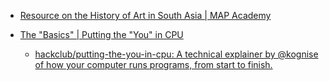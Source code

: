 - [Resource on the History of Art in South Asia | MAP Academy](https://mapacademy.io/)

- [The "Basics" | Putting the "You" in CPU](https://cpu.land/)
  - [hackclub/putting-the-you-in-cpu: A technical explainer by @kognise of how your computer runs programs, from start to finish.](https://github.com/hackclub/putting-the-you-in-cpu)